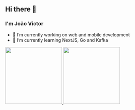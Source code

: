 ## Hi there 👋
### I'm João Victor

- 🔭 I’m currently working on web and mobile development
- 🌱 I’m currently learning NextJS, Go and Kafka


<div>
<a href="https://github.com/Rodrigues-Joao">
  
<img loading="lazy" height="180em" src="https://github-readme-stats-eight-psi-47.vercel.app/api/top-langs/?username=Rodrigues-Joao&layout=compact&langs_count=5&hide=c,MakeFile,HTML,Nunjucks,css,Assembly,scss"/>
<img loading="lazy" height="180em" src="https://github-readme-stats-eight-psi-47.vercel.app/api?username=Rodrigues-Joao&show_icons=true&include_all_commits=true&count_private=true"/>
</div>
<!--
**Rodrigues-Joao/Rodrigues-Joao** is a ✨ _special_ ✨ repository because its `README.md` (this file) appears on your GitHub profile.

Here are some ideas to get you started:

- 🔭 I’m currently working on ...
- 🌱 I’m currently learning ...
- 👯 I’m looking to collaborate on ...
- 🤔 I’m looking for help with ...
- 💬 Ask me about ...
- 📫 How to reach me: ...
- 😄 Pronouns: ...
- ⚡ Fun fact: ...
-->
